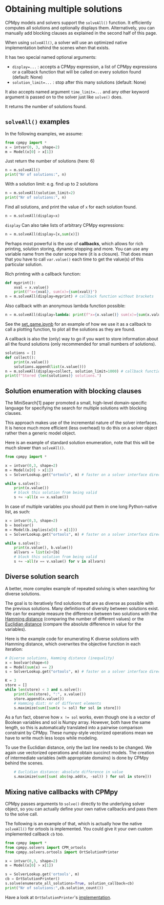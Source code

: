 # Obtaining multiple solutions

CPMpy models and solvers support the `solveAll()` function. It efficiently computes all solutions and optionally displays them. Alternatively, you can manually add blocking clauses as explained in the second half of this page.

When using `solveAll()`, a solver will use an optimized native implementation behind the scenes when that exists.

It has two special named optional arguments:

  - `display=...` : accepts a CPMpy expression, a list of CPMpy expressions or a callback function that will be called on every solution found (default: None)
  - `solution_limit=...` : stop after this many solutions (default: None)

It also accepts named argument `time_limit=...` and any other keyword argument is passed on to the solver just like `solve()` does.

It returns the number of solutions found.

## `solveAll()` examples

In the following examples, we assume:

```python
from cpmpy import *
x = intvar(0, 3, shape=2)
m = Model(x[0] > x[1])
```

Just return the number of solutions (here: 6)
```python
n = m.solveAll()
print("Nr of solutions:", n)
```

With a solution limit: e.g. find up to 2 solutions
```python
n = m.solveAll(solution_limit=2)
print("Nr of solutions:", n)
```

Find all solutions, and print the value of `x` for each solution found.
```python
n = m.solveAll(display=x)
```

`display` Can also take lists of arbitrary CPMpy expressions:
```python
n = m.solveAll(display=[x,sum(x)])
```

Perhaps most powerful is the use of __callbacks__, which allows for rich printing, solution storing, dynamic stopping and more. You can use any variable name from the outer scope here (it is a closure). That does mean that you have to call `var.value()` each time to get the value(s) of this particular solution.

Rich printing with a callback function:
```python
def myprint():
    xval = x.value()
    print(f"x={xval}, sum(x)={sum(xval)}")
n = m.solveAll(display=myprint) # callback function without brackets 
```

Also callback with an anonymous lambda function possible:
```python
n = m.solveAll(display=lambda: print(f"x={x.value()} sum(x)={sum(x.value())}") 
```

See the [set_game.ipynb](https://github.com/CPMpy/cpmpy/blob/master/examples/set_game.ipynb) for an example of how we use it as a callback to call a plotting function, to plot all the solutions as they are found.

A callback is also the (only) way to go if you want to store information about all the found solutions (only recommended for small numbers of solutions).
```python
solutions = []
def collect():
    print(x.value())
    solutions.append(list(x.value()))
n = m.solveAll(display=collect, solution_limit=1000) # callback function without brackets
print(f"Stored {len(solutions)} solutions.")
```


## Solution enumeration with blocking clauses
The MiniSearch[1] paper promoted a small, high-level domain-specific language for specifying the search for multiple solutions with blocking clauses.

This approach makes use of the incremental nature of the solver interfaces. It is hence much more efficient (less overhead) to do this on a solver object rather then a generic model object.

Here is an example of standard solution enumeration, note that this will be much slower than `solveAll()`.

```python
from cpmpy import *

x = intvar(0,3, shape=2)
m = Model(x[0] > x[1])
s = SolverLookup.get("ortools", m) # faster on a solver interface directly

while s.solve():
    print(x.value())
    # block this solution from being valid
    s += ~all(x == x.value())
```

In case of multiple variables you should put them in one long Python-native list, as such:
```python
x = intvar(0,3, shape=2)
b = boolvar()
m = Model(b.implies(x[0] > x[1]))
s = SolverLookup.get("ortools", m) # faster on a solver interface directly

while s.solve():
    print(x.value(), b.value())
    allvars = list(x)+[b]
    # block this solution from being valid
    s += ~all(v == v.value() for v in allvars)
```


## Diverse solution search
A better, more complex example of repeated solving is when searching for diverse solutions.

The goal is to iteratively find solutions that are as diverse as possible with the previous solutions. Many definitions of diversity between solutions exist. We can for example measure the difference between two solutions with the [Hamming distance](https://en.wikipedia.org/wiki/Hamming_distance#:~:text=In%20information%20theory%2C%20the%20Hamming,the%20corresponding%20symbols%20are%20different.) (comparing the number of different values) or the [Euclidian distance](https://en.wikipedia.org/wiki/Euclidean_distance) (compare the absolute difference in value for the variables).

Here is the example code for enumerating K diverse solutions with Hamming distance, which overwrites the objective function in each iteration:

```python
# Diverse solutions, Hamming distance (inequality)
x = boolvar(shape=6)
m = Model(sum(x) == 2)
s = SolverLookup.get("ortools", m) # faster on a solver interface directly

K = 3
store = []
while len(store) < 3 and s.solve():
    print(len(store), ":", x.value())
    store.append(x.value())
    # Hamming dist: nr of different elements
    s.maximize(sum([sum(x != sol) for sol in store]))
```

As a fun fact, observe how `x != sol` works, even though one is a vector of Boolean variables and sol is Numpy array. However, both have the same length, so this is automatically translated into a pairwise comparison constraint by CPMpy. These numpy-style vectorized operations mean we have to write much less loops while modeling.

To use the Euclidian distance, only the last line needs to be changed. We again use vectorized operations and obtain succinct models. The creation of intermediate variables (with appropriate domains) is done by CPMpy behind the scenes.

```python
    # Euclidian distance: absolute difference in value
    s.maximize(sum([sum( abs(np.add(x, -sol)) ) for sol in store]))
```

## Mixing native callbacks with CPMpy

CPMpy passes arguments to `solve()` directly to the underlying solver object, so you can actually define your own native callbacks and pass them to the solve call.

The following is an example of that, which is actually how the native `solveAll()` for ortools is implemented. You could give it your own custom implemented callback `cb` too.
```python
from cpmpy import *
from cpmpy.solvers import CPM_ortools
from cpmpy.solvers.ortools import OrtSolutionPrinter

x = intvar(0,3, shape=2)
m = Model(x[0] > x[1])

s = SolverLookup.get('ortools', m)
cb = OrtSolutionPrinter()
s.solve(enumerate_all_solutions=True, solution_callback=cb)
print("Nr of solutions:",cb.solution_count())
```
Have a look at `OrtSolutionPrinter`'s [implementation](https://github.com/CPMpy/cpmpy/blob/master/cpmpy/solvers/ortools.py#L640).

